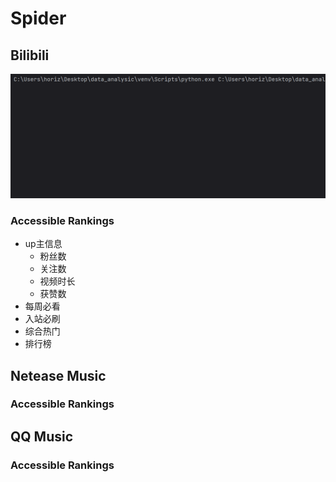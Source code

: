 # Spider 

## Bilibili
![bilibili_console](git_doc/img/bilibili_console.gif)
### Accessible Rankings
- up主信息
  - 粉丝数
  - 关注数
  - 视频时长
  - 获赞数
- 每周必看
- 入站必刷
- 综合热门
- 排行榜 

## Netease Music
### Accessible Rankings


## QQ Music
### Accessible Rankings



